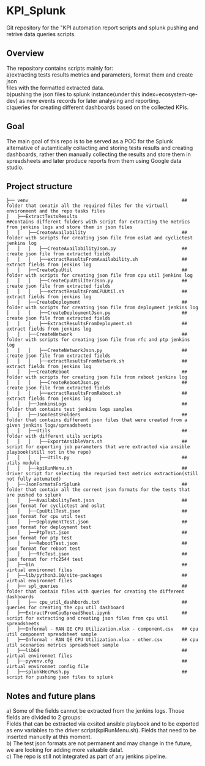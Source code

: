 # KPI_Splunk
Git repository for the "KPI automation report scripts and splunk pushing and retrive data queries scripts.

## Overview
The repository contains scripts mainly for:<br>
    a)extracting tests results metrics and parameters, format them and create json<br> 
    files with the formatted extracted data.<br>
    b)pushing the json files to splunk instance(under this index=ecosystem-qe-dev) as new events records for later analysing and reporting.<br>
    c)queries for creating different dashboards based on the collected KPIs.<br>

## Goal
The main goal of this repo is to be served as a POC for the Splunk alternative of autamtically collacting and storing tests results and creating dashboards,
rather then manually collecting the results and store them in spreadsheets and later produce reports from them using Google data studio.


## Project structure

    ├── venv                                                        ## folder that conatin all the required files for the virtuall environment and the repo tasks files
    │   ├──ExtractTestsResults                                      ##contains different folders with script for extracting the metrics from jenkins logs and store them in json files
    │   │   ├──CreateAvailability                                   ## folder with scripts for creating json file from oslat and cyclictest jenkins log
    │   │   │   ├──CreateAvailabilityJson.py                        ## create json file from extracted fields
    │   │   │   ├──extractResultsFromAvailability.sh                ## extract fields from jenkins log
    │   │   ├──CreateCpuUtil                                        ## folder with scripts for creating json file from cpu util jenkins log
    │   │   │   ├──CreateCpuUtilIterJson.py                         ## create json file from extracted fields
    │   │   │   ├──extractResultsFromCPUUtil.sh                     ## extract fields from jenkins log
    │   │   ├──CreateDeployment                                     ## folder with scripts for creating json file from deployment jenkins log
    │   │   │   ├──CreateDeploymentJson.py                          ## create json file from extracted fields
    │   │   │   ├──ExtractResultsFromDeployment.sh                  ## extract fields from jenkins log
    │   │   ├──CreateNetwork                                        ## folder with scripts for creating json file from rfc and ptp jenkins log
    │   │   │   ├──CreateNetworkJson.py                             ## create json file from extracted fields
    │   │   │   ├──extractResultsFromNetwork.sh                     ## extract fields from jenkins log
    │   │   ├──CreateReboot                                         ## folder with scripts for creating json file from reboot jenkins log
    │   │   │   ├──CreateRebootJson.py                              ## create json file from extracted fields
    │   │   │   ├──extractResultsFromReboot.sh                      ## extract fields from jenkins log
    │   │   ├──JenkinsLogs                                          ## folder that contains test jenkins logs samples
    │   │   ├──JsonTestsFolders                                     ## folder that contains different json files that were created from a given jenkins logs/spreadsheets
    │   │   ├──Utils                                                ## folder with different utils scripts
    │   │   │   ├──ExportAnsibleVars.sh                             ## script for exporting job parameters that were extracted via ansible playbook(still not in the repo)
    │   │   │   ├──Utils.py                                         ## utils module 
    │   │   ├──kpiRunMenu.sh                                        ## driver script for selecting the requried test metrics extraction(still not fully aotumated)
    │   ├──JsonFormatsForSplunk                                     ##  folder that contain all the corrent json formats for the tests that are pushed to splunk
    │   │   ├──AvailabilityTest.json                                ## json format for cyclictest and oslat
    │   │   ├──CpuUtilTest.json                                     ## json format for cpu util test
    │   │   ├──DeploymentTest.json                                  ## json format for deployment test
    │   │   ├──PtpTest.json                                         ## json format for ptp test
    │   │   ├──RebootTest.json                                      ## json format for reboot test
    │   │   ├──RfcTest.json                                         ## json format for rfc2544 test
    │   ├──bin                                                      ## virtual environmet files
    │   ├──lib/python3.10/site-packages                             ## virtual environmet files
    │   ├── spl_queries                                             ## folder that contain files with queries for creating the different dashboards
    │   │   ├── cpu_util_dashbords.txt                              ## queries for creating the cpu util dashboard
    │   ├──ExtractFromCpuSpreadSheet.ipynb                          ## script for extracting and creating json files from cpu util spreadsheets
    │   ├──Informal - RAN QE CPU Utilization.xlsx - component.csv   ## cpu util component spreadsheet sample
    │   ├──Informal - RAN QE CPU Utilization.xlsx - other.csv       ## cpu util scenarios metrics spreadsheet sample
    │   ├──lib64                                                    ## virtual environmet files
    │   ├──pyvenv.cfg                                               ## virtual environmet config file
    │   ├──splunkHecPush.py                                         ## script for pushing json files to splunk

## Notes and future plans
a) Some of the fields cannot be extracted from the jenkins logs. Those fields are divided to 2 groups:<br> 
    Fields that can be extracted via exsited ansible playbook and to be exported<br> 
    as env variables to the driver script(kpiRunMenu.sh). Fields that need to be inserted manuelly at this moment.<br>
b) The test json formats are not permanent and may change in the future, we are looking for adding more valuable data!.<br>
c) The repo is still not integrated as part of any jenkins pipeline.<br>